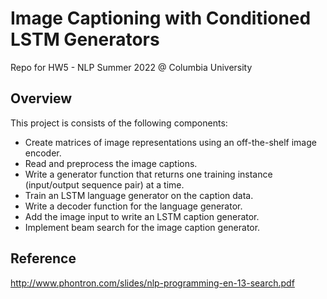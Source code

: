 # Image Captioning with Conditioned LSTM Generators

Repo for HW5 - NLP Summer 2022 @ Columbia University

## Overview

This project is consists of the following components:

- Create matrices of image representations using an off-the-shelf image encoder.
- Read and preprocess the image captions.
- Write a generator function that returns one training instance (input/output sequence pair) at a time.
- Train an LSTM language generator on the caption data.
- Write a decoder function for the language generator.
- Add the image input to write an LSTM caption generator.
- Implement beam search for the image caption generator.

## Reference
http://www.phontron.com/slides/nlp-programming-en-13-search.pdf
